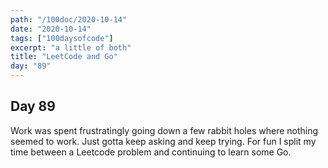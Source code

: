 ```yaml
---
path: "/100doc/2020-10-14"
date: "2020-10-14"
tags: ["100daysofcode"]
excerpt: "a little of both"
title: "LeetCode and Go"
day: "89"
---
```


## Day 89

Work was spent frustratingly going down a few rabbit holes where nothing seemed to work. Just gotta keep asking and keep trying. For fun I split my time between a Leetcode problem and continuing to learn some Go.